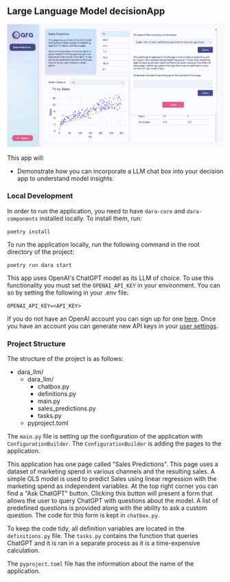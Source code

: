 ## Large Language Model decisionApp

![LLMs](https://github.com/causalens/dara_app_gallery/blob/master/img/llm.png?raw=true) 

This app will:
- Demonstrate how you can incorporate a LLM chat box into your decision app to understand model insights.


### Local Development

In order to run the application, you need to have `dara-core` and `dara-components` installed locally. To install them, run:

```
poetry install
```

To run the application locally, run the following command in the root directory of the project:

```
poetry run dara start
```

This app uses OpenAI's ChatGPT model as its LLM of choice. To use this functionality you must set the `OPENAI_API_KEY` in your environment. You can so by setting the following in your .env file:

``` .env
OPENAI_API_KEY=<API_KEY>
```

If you do not have an OpenAI account you can sign up for one [here](https://platform.openai.com/signup). Once you have an account you can generate new API keys in your [user settings](https://platform.openai.com/account/api-keys).

### Project Structure

The structure of the project is as follows:
- dara_llm/
    - dara_llm/
        - chatbox.py
        - definitions.py
        - main.py
        - sales_predictions.py
        - tasks.py
    - pyproject.toml

The `main.py` file is setting up the configuration of the application with `ConfigurationBuilder`. 
The `ConfigurationBuilder` is adding the pages to the application.

This application has one page called "Sales Predictions". This page uses a dataset of marketing spend in various channels and the resulting sales. A simple OLS model is used to predict Sales using linear regression with the marketing spend as independent variables. At the top right corner you can find a "Ask ChatGPT" button. Clicking this button will present a form that allows the user to query ChatGPT with questions about the model. A list of predefined questions is provided along with the ability to ask a custom question. The code for this form is kept in `chatbox.py`.

To keep the code tidy, all definition variables are located in the `definitions.py` file.  The `tasks.py` contains the function that queries ChatGPT and it is ran in a separate process as it is a time-expensive calculation. 

The `pyproject.toml` file has the information about the name of the application.

